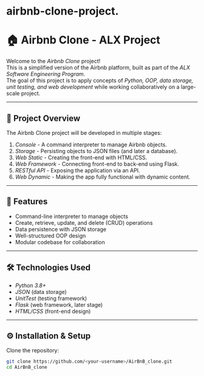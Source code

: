 # airbnb-clone-project.
# 🏠 Airbnb Clone - ALX Project

Welcome to the *Airbnb Clone* project!  
This is a simplified version of the Airbnb platform, built as part of the *ALX Software Engineering Program*.  
The goal of this project is to apply concepts of *Python, OOP, data storage, unit testing, and web development* while working collaboratively on a large-scale project.

---

## 📖 Project Overview
The Airbnb Clone project will be developed in multiple stages:

1. *Console* - A command interpreter to manage Airbnb objects.  
2. *Storage* - Persisting objects to JSON files (and later a database).  
3. *Web Static* - Creating the front-end with HTML/CSS.  
4. *Web Framework* - Connecting front-end to back-end using Flask.  
5. *RESTful API* - Exposing the application via an API.  
6. *Web Dynamic* - Making the app fully functional with dynamic content.  

---

## 🚀 Features
- Command-line interpreter to manage objects  
- Create, retrieve, update, and delete (CRUD) operations  
- Data persistence with JSON storage  
- Well-structured OOP design  
- Modular codebase for collaboration  

---

## 🛠 Technologies Used
- *Python 3.8+*  
- *JSON* (data storage)  
- *UnitTest* (testing framework)  
- *Flask* (web framework, later stage)  
- *HTML/CSS* (front-end design)  

---

## ⚙ Installation & Setup

Clone the repository:
```bash
git clone https://github.com/<your-username>/AirBnB_clone.git
cd AirBnB_clone
